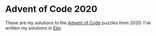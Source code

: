 # Advent of Code 2020

These are my solutions to the [Advent of Code][] puzzles from 2020. I've
written my solutions in [Elm][].

[advent of code]: https://adventofcode.com
[elm]: https://elm-lang.org
